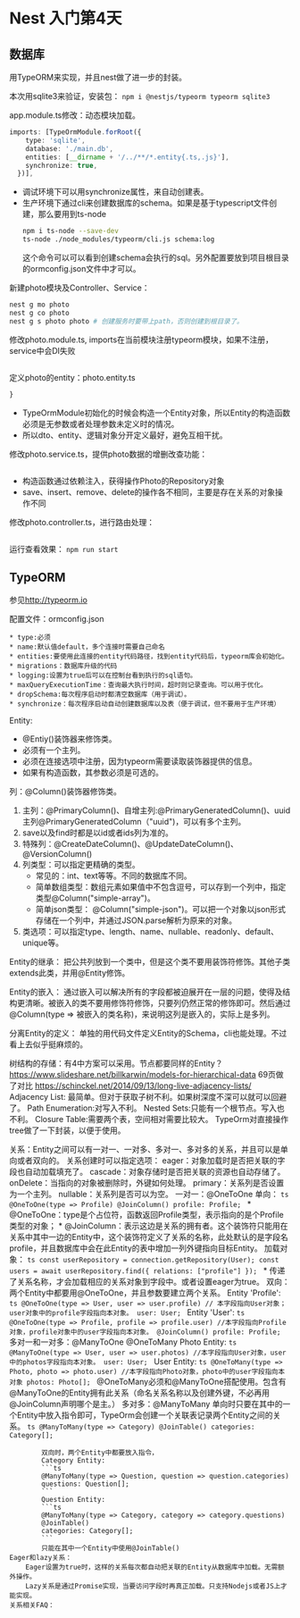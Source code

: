 # Nest 入门第4天

## 数据库

用TypeORM来实现，并且nest做了进一步的封装。

本次用sqlite3来验证，安装包：
`npm i @nestjs/typeorm typeorm sqlite3`

app.module.ts修改：动态模块加载。
```ts
imports: [TypeOrmModule.forRoot({
    type: 'sqlite',
    database: './main.db',
    entities: [__dirname + '/../**/*.entity{.ts,.js}'],
    synchronize: true,
  })],
```
* 调试环境下可以用synchronize属性，来自动创建表。
* 生产环境下通过cli来创建数据库的schema。如果是基于typescript文件创建，那么要用到ts-node
    ```sh
    npm i ts-node --save-dev
    ts-node ./node_modules/typeorm/cli.js schema:log
    ```
    这个命令可以可以看到创建schema会执行的sql。另外配置要放到项目根目录的ormconfig.json文件中才可以。

新建photo模块及Controller、Service：
```sh
nest g mo photo
nest g co photo
nest g s photo photo # 创建服务时要带上path，否则创建到根目录了。
```

修改photo.module.ts, imports在当前模块注册typeorm模块，如果不注册，service中会DI失败
```ts
```

定义photo的entity：photo.entity.ts
```ts
}
```
* TypeOrmModule初始化的时候会构造一个Entity对象，所以Entity的构造函数必须是无参数或者处理参数未定义时的情况。
* 所以dto、entity、逻辑对象分开定义最好，避免互相干扰。

修改photo.service.ts，提供photo数据的增删改查功能：
```ts
```
* 构造函数通过依赖注入，获得操作Photo的Repository对象
* save、insert、remove、delete的操作各不相同，主要是存在关系的对象操作不同

修改photo.controller.ts，进行路由处理：
```ts
```

运行查看效果：
`npm run start`

## TypeORM

参见<http://typeorm.io>

配置文件：ormconfig.json

    * type:必须
    * name:默认值default，多个连接时需要自己命名
    * entities:要使用此连接的entity代码路径，找到entity代码后，typeorm库会初始化。
    * migrations：数据库升级的代码
    * logging:设置为true后可以在控制台看到执行的sql语句。
    * maxQueryExecutionTime：查询最大执行时间，超时则记录查询。可以用于优化。
    * dropSchema:每次程序启动时都清空数据库（用于调试）。
    * synchronize：每次程序启动自动创建数据库以及表（便于调试，但不要用于生产环境）

Entity:

  * @Entiy()装饰器来修饰类。
  * 必须有一个主列。
  * 必须在连接选项中注册，因为typeorm需要读取装饰器提供的信息。
  * 如果有构造函数，其参数必须是可选的。
   
  列：@Column()装饰器修饰类。

  1. 主列：@PrimaryColumn()、自增主列:@PrimaryGeneratedColumn()、uuid主列@PrimaryGeneratedColumn（"uuid")，可以有多个主列。
  2. save以及find时都是以id或者ids列为准的。
  3. 特殊列：@CreateDateColumn()、@UpdateDateColumn()、@VersionColumn()
  4. 列类型：可以指定更精确的类型。
      * 常见的：int、text等等。不同的数据库不同。
      * 简单数组类型：数组元素如果值中不包含逗号，可以存到一个列中，指定类型@Column("simple-array")。
      * 简单json类型： @Column("simple-json")。可以把一个对象以json形式存储在一个列中，并通过JSON.parse解析为原来的对象。
  5. 类选项：可以指定type、length、name、nullable、readonly、default、unique等。

  Entity的继承：
    把公共列放到一个类中，但是这个类不要用装饰符修饰。其他子类extends此类，并用@Entity修饰。

  Entity的嵌入：
    通过嵌入可以解决所有的字段都被迫展开在一层的问题，使得及结构更清晰。被嵌入的类不要用修饰符修饰，只要列仍然正常的修饰即可。然后通过@Column(type => 被嵌入的类名称)，来说明这列是嵌入的，实际上是多列。

  分离Entity的定义：
    单独的用代码文件定义Entity的Schema，cli也能处理。不过看上去似乎挺麻烦的。
    

  树结构的存储：有4中方案可以采用。节点都要同样的Entity？
    <https://www.slideshare.net/billkarwin/models-for-hierarchical-data> 69页做了对比
    <https://schinckel.net/2014/09/13/long-live-adjacency-lists/>
    Adjacency List: 最简单。但对于获取子树不利。如果树深度不深可以就可以回避了。
    Path Enumeration:对写入不利。
    Nested Sets:只能有一个根节点。写入也不利。
    Closure Table:需要两个表，空间相对需要比较大。
    TypeOrm对直接操作tree做了一下封装，以便于使用。

关系：Entity之间可以有一对一、一对多、多对一、多对多的关系，并且可以是单向或者双向的。
    关系创建时可以指定选项：
        eager：对象加载时是否把关联的字段也自动加载填充了。
        cascade：对象存储时是否把关联的资源也自动存储了。
        onDelete：当指向的对象被删除时，外键如何处理。
        primary：关系列是否设置为一个主列。
        nullable：关系列是否可以为空。
    一对一：@OneToOne
        单向：
            ```ts
            @OneToOne(type => Profile)
            @JoinColumn()
            profile: Profile;
            ```
            * @OneToOne：type是个占位符，函数返回Profile类型，表示指向的是个Profile类型的对象；
            * @JoinColumn：表示这边是关系的拥有者。这个装饰符只能用在关系中其中一边的Entity中，这个装饰符定义了关系的名称，此处默认的是字段名profile，并且数据库中会在此Entity的表中增加一列外键指向目标Entity。
            加载对象：
            ```ts
            const userRepository = connection.getRepository(User);
            const users = await userRepository.find({ relations: ["profile"] });
            ```
            * 传递了关系名称，才会加载相应的关系对象到字段中。或者设置eager为true。
        双向：
            两个Entity中都要用@OneToOne，并且参数要建立两个关系。
            Entity 'Profile':
            ```ts
            @OneToOne(type => User, user => user.profile) // 本字段指向User对象；user对象中的profile字段指向本对象。
            user: User;
            ```
            Entity 'User':
            ```ts
            @OneToOne(type => Profile, profile => profile.user) //本字段指向Profile对象，profile对象中的user字段指向本对象。
            @JoinColumn()
            profile: Profile;
            ```
    多对一和一对多：@ManyToOne @OneToMany
            Photo Entity:
            ```ts
            @ManyToOne(type => User, user => user.photos) //本字段指向User对象，user中的photos字段指向本对象。
            user: User;
            ```
            User Entity:
            ```ts
            @OneToMany(type => Photo, photo => photo.user) //本字段指向Photo对象，photo中的user字段指向本对象
            photos: Photo[];
            ```
            @OneToMany必须和@ManyToOne搭配使用。包含有@ManyToOne的Entity拥有此关系（命名关系名称以及创建外键，不必再用@JoinColumn声明哪个是主。）
    多对多：@ManyToMany
            单向时只要在其中的一个Entity中放入指令即可，TypeOrm会创建一个关联表记录两个Entity之间的关系。
            ```ts
            @ManyToMany(type => Category)
            @JoinTable()
            categories: Category[];
            ```

            双向时，两个Entity中都要放入指令，
            Category Entity:
            ```ts
            @ManyToMany(type => Question, question => question.categories)
            questions: Question[];
            ```
            Question Entity:
            ```ts
            @ManyToMany(type => Category, category => category.questions)
            @JoinTable()
            categories: Category[];
            ```
            只能在其中一个Entity中使用@JoinTable()
    Eager和lazy关系：
        Eager设置为true时，这样的关系每次都自动把关联的Entity从数据库中加载。无需额外操作。
        Lazy关系是通过Promise实现，当要访问字段时再真正加载。只支持Nodejs或者JS上才能实现。
    关系相关FAQ：